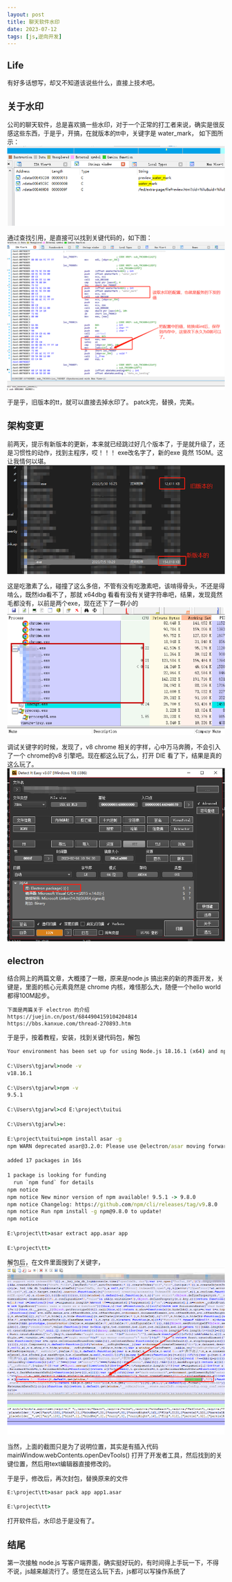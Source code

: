 ```yaml
---
layout: post
title: 聊天软件水印
date: 2023-07-12
tags: [js,逆向开发]
---
```


## Life
有好多话想写，却又不知道该说些什么，直接上技术吧。

## 关于水印
公司的聊天软件，总是喜欢搞一些水印，对于一个正常的打工者来说，确实是很反感这些东西，于是乎，开搞，在就版本的tt中，关键字是 water_mark， 如下图所示：
![avatar](/images/pages/2023_07_12_water_mark/water_mark_string.png)

通过查找引用，是直接可以找到关键代码的，如下图：
![avatar](/images/pages/2023_07_12_water_mark/water_mark_fix.png)

于是乎，旧版本的tt，就可以直接去掉水印了。 patck完，替换，完美。


## 架构变更
前两天，提示有新版本的更新，本来就已经跳过好几个版本了，于是就升级了，还是习惯性的动作，找到主程序，哎！！！ exe改名字了，新的exe 竟然 150M。这让我情何以堪。
![avatar](/images/pages/2023_07_12_water_mark/exe_size_diff.png)

这是吃激素了么，碰撞了这么多倍，不管有没有吃激素吧，该啃得骨头，不还是得啃么，既然ida看不了，那就 x64dbg 看看有没有关键字符串吧，结果，发现竟然毛都没有，以前是两个exe，现在还下了一群小的
![avatar](/images/pages/2023_07_12_water_mark/exe_tree.png)

调试关键字的时候，发现了，v8 chrome 相关的字样，心中万马奔腾，不会引入了一个 chrome的v8 引擎吧。现在都这么玩了么，打开 DIE 看了下，结果是真的这么玩了。
![avatar](/images/pages/2023_07_12_water_mark/DIE_show.png)

## electron
结合网上的两篇文章，大概搂了一眼，原来是node.js 搞出来的新的界面开发，关键是，里面的核心元素竟然是 chrome 内核，难怪那么大，随便一个hello world 都得100M起步。
```
下面是两篇关于 electron 的介绍
https://juejin.cn/post/6844904159104204814
https://bbs.kanxue.com/thread-270893.htm

```

于是乎，按着教程，安装，找到关键代码包，解包
```bat
Your environment has been set up for using Node.js 18.16.1 (x64) and npm.

C:\Users\tgjarwl>node -v
v18.16.1

C:\Users\tgjarwl>npm -v
9.5.1

C:\Users\tgjarwl>cd E:\project\tuitui

C:\Users\tgjarwl>e:

E:\project\tuitui>npm install asar -g
npm WARN deprecated asar@3.2.0: Please use @electron/asar moving forward.  There is no API change, just a package name change

added 17 packages in 16s

1 package is looking for funding
  run `npm fund` for details
npm notice
npm notice New minor version of npm available! 9.5.1 -> 9.8.0
npm notice Changelog: https://github.com/npm/cli/releases/tag/v9.8.0
npm notice Run npm install -g npm@9.8.0 to update!
npm notice

E:\project\tt>asar extract app.asar app

E:\project\tt>
```

解包后，在文件里面搜到了关键字，
![avatar](/images/pages/2023_07_12_water_mark/key_place.png)

当然，上面的截图只是为了说明位置，其实是有插入代码 mainWindow.webContents.openDevTools() 打开了开发者工具，然后找到的关键位置，然后用text编辑器直接修改的。

于是乎，修改后，再次封包，替换原来的文件
```bat
E:\project\tt>asar pack app app1.asar

E:\project\tt>
```

打开软件后，水印总于是没有了。

## 结尾
第一次接触 node.js 写客户端界面，确实挺好玩的，有时间得上手玩一下，不得不说，js越来越流行了。感觉在这么玩下去，js都可以写操作系统了

